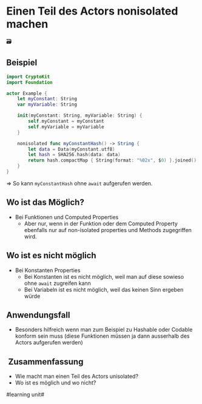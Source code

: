 # Einen Teil des Actors nonisolated machen
🗃️

## Beispiel

```swift
import CryptoKit
import Foundation

actor Example {
    let myConstant: String
    var myVariable: String

    init(myConstant: String, myVariable: String) {
        self.myConstant = myConstant
        self.myVariable = myVariable
    }

    nonisolated func myConstantHash() -> String {
        let data = Data(myConstant.utf8)
        let hash = SHA256.hash(data: data)
        return hash.compactMap { String(format: "%02x", $0) }.joined()
    }
}
```

=\> So kann `myConstantHash` ohne `await` aufgerufen werden.

## Wo ist das Möglich?

- Bei Funktionen und Computed Properties
	- Aber nur, wenn in der Funktion oder dem Computed Property ebenfalls nur auf non-isolated properties und Methods zugegriffen wird.

## Wo ist es nicht möglich
- Bei Konstanten Properties
	- Bei Konstanten ist es nicht möglich, weil man auf diese sowieso ohne `await` zugreifen kann
	- Bei Variabeln ist es nicht möglich, weil das keinen Sinn ergeben würde

## Anwendungsfall

- Besonders hilfreich wenn man zum Beispiel zu Hashable oder Codable konform sein muss (diese Funktionen müssen ja dann ausserhalb des Actors aufgerufen werden)


##  Zusammenfassung
- Wie macht man einen Teil des Actors unisolated?
- Wo ist es möglich und wo nicht?


#learning unit#